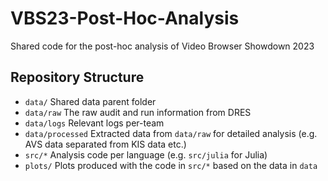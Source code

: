 # VBS23-Post-Hoc-Analysis
Shared code for the post-hoc analysis of Video Browser Showdown 2023

## Repository Structure

* `data/` Shared data parent folder
* `data/raw` The raw audit and run information from DRES
* `data/logs` Relevant logs per-team
* `data/processed` Extracted data from `data/raw` for detailed analysis (e.g. AVS data separated from KIS data etc.)
* `src/*` Analysis code per language (e.g. `src/julia` for Julia)
* `plots/` Plots produced with the code in `src/*` based on the data in `data`
